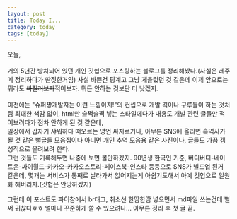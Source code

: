 ```yaml
---
layout: post
title: Today I...
category: today
tags: [today]
---
```

오늘,<br/></br>
거의 5년간 방치되어 있던 개인 깃헙으로 포스팅하는 블로그를 정리해봤다.(사실은 레주메 정리하다가 딴짓한거임) 사실 바쁜건 핑계고 그냥 게을렀던 것 같은데 이제 앞으로는 뭐라도 ~~싸질러보자~~적어보자. 뭐든 안하는 것보단 더 낫겠지.</br></br>
이전에는 "슈퍼짱개발자는 이런 느낌이지!"의 컨셉으로 개발 긱이나 구루들이 하는 것처럼 최대한 색감 없이, html만 슬쩍슬쩍 넣는 스타일에다가 내용도 개발 관련 글들만 적어보려다가 점차 안하게 된 것 같은데,</br>
일상에서 갑자기 샤워하다 떠오르는 명언 싸지르기나, 아무튼 SNS에 올리면 흑역사가 될 것 같은 뻘글들 모음집이나 아니면 개인 추억 모음용 같은 사진이나, 글들도 가끔 갬성적으로 올려보려 한다.</br>
그런 것들도 기록해두면 나중에 보면 볼만하겠지. 90년생 한국인 기준, 버디버디-네이트온-싸이월드-카카오-카카오스토리-페이스북-인스타 등등으로 SNS가 빌드업 된거 같은데, 몇개는 서비스가 통째로 날라가서 없어지는게 아쉽기도해서 아예 깃헙으로 일원화 해버리자.(깃헙은 안망하겠지)  


그런데 이 포스트도 파이참에서 br태그, 취소선 한땀한땀 넣으면서 md파일 쓰는건데 벌써 귀찮다ㅎㅎ 얼마나 꾸준하게 쓸 수 있으려나... 아무튼 정리 후 첫 글 끝.